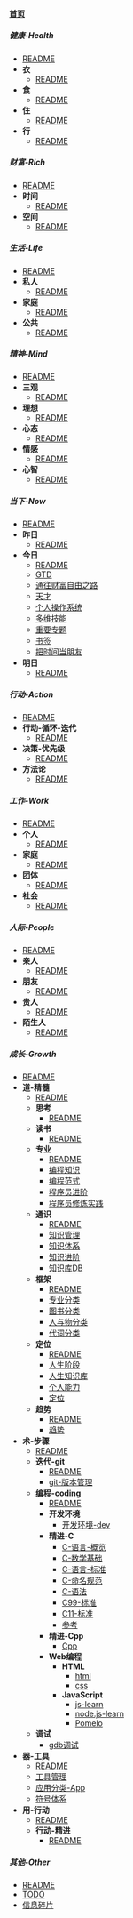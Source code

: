 
#### [首页](?file=home-首页)

##### 健康-Health
- [README](?file=01-健康-Health/00-README "README")
- **衣**
    - [README](?file=01-健康-Health/01-衣/00-README "README")
- **食**
    - [README](?file=01-健康-Health/02-食/00-README "README")
- **住**
    - [README](?file=01-健康-Health/03-住/00-README "README")
- **行**
    - [README](?file=01-健康-Health/04-行/00-README "README")

##### 财富-Rich
- [README](?file=02-财富-Rich/00-README "README")
- **时间**
    - [README](?file=02-财富-Rich/01-时间/00-README "README")
- **空间**
    - [README](?file=02-财富-Rich/02-空间/00-README "README")

##### 生活-Life
- [README](?file=03-生活-Life/00-README "README")
- **私人**
    - [README](?file=03-生活-Life/01-私人/00-README "README")
- **家庭**
    - [README](?file=03-生活-Life/02-家庭/00-README "README")
- **公共**
    - [README](?file=03-生活-Life/03-公共/00-README "README")

##### 精神-Mind
- [README](?file=04-精神-Mind/00-README "README")
- **三观**
    - [README](?file=04-精神-Mind/01-三观/00-README "README")
- **理想**
    - [README](?file=04-精神-Mind/02-理想/00-README "README")
- **心态**
    - [README](?file=04-精神-Mind/03-心态/00-README "README")
- **情感**
    - [README](?file=04-精神-Mind/04-情感/00-README "README")
- **心智**
    - [README](?file=04-精神-Mind/05-心智/00-README "README")

##### 当下-Now
- [README](?file=05-当下-Now/00-README "README")
- **昨日**
    - [README](?file=05-当下-Now/01-昨日/00-README "README")
- **今日**
    - [README](?file=05-当下-Now/02-今日/00-README "README")
    - [GTD](?file=05-当下-Now/02-今日/01-GTD "GTD")
    - [通往财富自由之路](?file=05-当下-Now/02-今日/02-通往财富自由之路 "通往财富自由之路")
    - [天才](?file=05-当下-Now/02-今日/03-天才 "天才")
    - [个人操作系统](?file=05-当下-Now/02-今日/04-个人操作系统 "个人操作系统")
    - [多维技能](?file=05-当下-Now/02-今日/05-多维技能 "多维技能")
    - [重要专题](?file=05-当下-Now/02-今日/06-重要专题 "重要专题")
    - [书签](?file=05-当下-Now/02-今日/07-书签 "书签")
    - [把时间当朋友](?file=05-当下-Now/02-今日/08-把时间当朋友 "把时间当朋友")
- **明日**
    - [README](?file=05-当下-Now/03-明日/00-README "README")

##### 行动-Action
- [README](?file=06-行动-Action/00-README "README")
- **行动-循环-迭代**
    - [README](?file=06-行动-Action/01-行动-循环-迭代/00-README "README")
- **决策-优先级**
    - [README](?file=06-行动-Action/02-决策-优先级/00-README "README")
- **方法论**
    - [README](?file=06-行动-Action/03-方法论/00-README "README")

##### 工作-Work
- [README](?file=07-工作-Work/00-README "README")
- **个人**
    - [README](?file=07-工作-Work/01-个人/00-README "README")
- **家庭**
    - [README](?file=07-工作-Work/02-家庭/00-README "README")
- **团体**
    - [README](?file=07-工作-Work/03-团体/00-README "README")
- **社会**
    - [README](?file=07-工作-Work/04-社会/00-README "README")

##### 人际-People
- [README](?file=08-人际-People/00-README "README")
- **亲人**
    - [README](?file=08-人际-People/01-亲人/00-README "README")
- **朋友**
    - [README](?file=08-人际-People/02-朋友/00-README "README")
- **贵人**
    - [README](?file=08-人际-People/03-贵人/00-README "README")
- **陌生人**
    - [README](?file=08-人际-People/04-陌生人/00-README "README")

##### 成长-Growth
- [README](?file=09-成长-Growth/00-README "README")
- **道-精髓**
    - [README](?file=09-成长-Growth/01-道-精髓/00-README "README")
    - **思考**
        - [README](?file=09-成长-Growth/01-道-精髓/01-思考/00-README "README")
    - **读书**
        - [README](?file=09-成长-Growth/01-道-精髓/02-读书/00-README "README")
    - **专业**
        - [README](?file=09-成长-Growth/01-道-精髓/03-专业/00-README "README")
        - [编程知识](?file=09-成长-Growth/01-道-精髓/03-专业/01-编程知识 "编程知识")
        - [编程范式](?file=09-成长-Growth/01-道-精髓/03-专业/02-编程范式 "编程范式")
        - [程序员进阶](?file=09-成长-Growth/01-道-精髓/03-专业/03-程序员进阶 "程序员进阶")
        - [程序员修炼实践](?file=09-成长-Growth/01-道-精髓/03-专业/04-程序员修炼实践 "程序员修炼实践")
    - **通识**
        - [README](?file=09-成长-Growth/01-道-精髓/04-通识/00-README "README")
        - [知识管理](?file=09-成长-Growth/01-道-精髓/04-通识/01-知识管理 "知识管理")
        - [知识体系](?file=09-成长-Growth/01-道-精髓/04-通识/02-知识体系 "知识体系")
        - [知识进阶](?file=09-成长-Growth/01-道-精髓/04-通识/03-知识进阶 "知识进阶")
        - [知识库DB](?file=09-成长-Growth/01-道-精髓/04-通识/04-知识库DB "知识库DB")
    - **框架**
        - [README](?file=09-成长-Growth/01-道-精髓/05-框架/00-README "README")
        - [专业分类](?file=09-成长-Growth/01-道-精髓/05-框架/01-专业分类 "专业分类")
        - [图书分类](?file=09-成长-Growth/01-道-精髓/05-框架/02-图书分类 "图书分类")
        - [人与物分类](?file=09-成长-Growth/01-道-精髓/05-框架/03-人与物分类 "人与物分类")
        - [代词分类](?file=09-成长-Growth/01-道-精髓/05-框架/04-代词分类 "代词分类")
    - **定位**
        - [README](?file=09-成长-Growth/01-道-精髓/06-定位/00-README "README")
        - [人生阶段](?file=09-成长-Growth/01-道-精髓/06-定位/01-人生阶段 "人生阶段")
        - [人生知识库](?file=09-成长-Growth/01-道-精髓/06-定位/02-人生知识库 "人生知识库")
        - [个人能力](?file=09-成长-Growth/01-道-精髓/06-定位/03-个人能力 "个人能力")
        - [定位](?file=09-成长-Growth/01-道-精髓/06-定位/04-定位 "定位")
    - **趋势**
        - [README](?file=09-成长-Growth/01-道-精髓/07-趋势/00-README "README")
        - [趋势](?file=09-成长-Growth/01-道-精髓/07-趋势/01-趋势 "趋势")
- **术-步骤**
    - [README](?file=09-成长-Growth/02-术-步骤/00-README "README")
    - **迭代-git**
        - [README](?file=09-成长-Growth/02-术-步骤/01-迭代-git/00-README "README")
        - [git-版本管理](?file=09-成长-Growth/02-术-步骤/01-迭代-git/01-git-版本管理 "git-版本管理")
    - **编程-coding**
        - [README](?file=09-成长-Growth/02-术-步骤/02-编程-coding/00-README "README")
        - **开发环境**
            - [开发环境-dev](?file=09-成长-Growth/02-术-步骤/02-编程-coding/01-开发环境/01-开发环境-dev "开发环境-dev")
        - **精进-C**
            - [C-语言-概览](?file=09-成长-Growth/02-术-步骤/02-编程-coding/02-精进-C/00-C-语言-概览 "C-语言-概览")
            - [C-数学基础](?file=09-成长-Growth/02-术-步骤/02-编程-coding/02-精进-C/01-C-数学基础 "C-数学基础")
            - [C-语言-标准](?file=09-成长-Growth/02-术-步骤/02-编程-coding/02-精进-C/02-C-语言-标准 "C-语言-标准")
            - [C-命名规范](?file=09-成长-Growth/02-术-步骤/02-编程-coding/02-精进-C/03-C-命名规范 "C-命名规范")
            - [C-语法](?file=09-成长-Growth/02-术-步骤/02-编程-coding/02-精进-C/04-C-语法 "C-语法")
            - [C99-标准](?file=09-成长-Growth/02-术-步骤/02-编程-coding/02-精进-C/05-C99-标准 "C99-标准")
            - [C11-标准](?file=09-成长-Growth/02-术-步骤/02-编程-coding/02-精进-C/06-C11-标准 "C11-标准")
            - [参考](?file=09-成长-Growth/02-术-步骤/02-编程-coding/02-精进-C/07-参考 "参考")
        - **精进-Cpp**
            - [Cpp](?file=09-成长-Growth/02-术-步骤/02-编程-coding/03-精进-Cpp/01-Cpp "Cpp")
        - **Web编程**
            - **HTML**
                - [html](?file=09-成长-Growth/02-术-步骤/02-编程-coding/04-Web编程/01-HTML/01-html "html")
                - [css](?file=09-成长-Growth/02-术-步骤/02-编程-coding/04-Web编程/01-HTML/02-css "css")
            - **JavaScript**
                - [js-learn](?file=09-成长-Growth/02-术-步骤/02-编程-coding/04-Web编程/02-JavaScript/01-js-learn "js-learn")
                - [node.js-learn](?file=09-成长-Growth/02-术-步骤/02-编程-coding/04-Web编程/02-JavaScript/02-node.js-learn "node.js-learn")
                - [Pomelo](?file=09-成长-Growth/02-术-步骤/02-编程-coding/04-Web编程/02-JavaScript/03-Pomelo "Pomelo")
    - **调试**
        - [gdb调试](?file=09-成长-Growth/02-术-步骤/03-调试/01-gdb调试 "gdb调试")
- **器-工具**
    - [README](?file=09-成长-Growth/03-器-工具/00-README "README")
    - [工具管理](?file=09-成长-Growth/03-器-工具/02-工具管理 "工具管理")
    - [应用分类-App](?file=09-成长-Growth/03-器-工具/03-应用分类-App "应用分类-App")
    - [符号体系](?file=09-成长-Growth/03-器-工具/04-符号体系 "符号体系")
- **用-行动**
    - [README](?file=09-成长-Growth/04-用-行动/00-README "README")
    - **行动-精进**
        - [README](?file=09-成长-Growth/04-用-行动/01-行动-精进/00-README "README")

##### 其他-Other
- [README](?file=10-其他-Other/00-README "README")
- [TODO](?file=10-其他-Other/01-TODO "TODO")
- [信息碎片](?file=10-其他-Other/02-信息碎片 "信息碎片")

